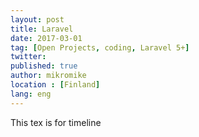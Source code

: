```yaml
---
layout: post
title: Laravel
date: 2017-03-01
tag: [Open Projects, coding, Laravel 5+]
twitter:
published: true
author: mikromike
location : [Finland]
lang: eng
---
```

This tex is for timeline

<!--more-->
